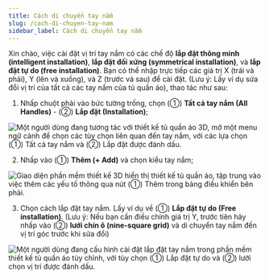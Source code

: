 ```yaml
---
title: Cách di chuyển tay nắm
slug: /cach-di-chuyen-tay-nam
sidebar_label: Cách di chuyển tay nắm
---
```


Xin chào, việc cài đặt vị trí tay nắm có các chế độ **lắp đặt thông minh (intelligent installation)**, **lắp đặt đối xứng (symmetrical installation)**, và **lắp đặt tự do (free installation)**. Bạn có thể nhập trực tiếp các giá trị X (trái và phải), Y (lên và xuống), và Z (trước và sau) để cài đặt. (Lưu ý: Lấy ví dụ sửa đổi vị trí của tất cả các tay nắm của tủ quần áo), thao tác như sau:

1. Nhấp chuột phải vào bức tường trống, chọn (①) **Tất cả tay nắm (All Handles)** - (②) **Lắp đặt (Installation)**;

![Một người dùng đang tương tác với thiết kế tủ quần áo 3D, mở một menu ngữ cảnh để chọn các tùy chọn liên quan đến tay nắm, với các lựa chọn (①) Tất cả tay nắm và (②) Lắp đặt được đánh dấu.](https://storage.googleapis.com/jegavn_kb/images/d5c87914-8d8e-4260-bb95-513728e1fd1e.png)

2. Nhấp vào (①) **Thêm (+ Add)** và chọn kiểu tay nắm;

![Giao diện phần mềm thiết kế 3D hiển thị thiết kế tủ quần áo, tập trung vào việc thêm các yếu tố thông qua nút (①) Thêm trong bảng điều khiển bên phải.](https://storage.googleapis.com/jegavn_kb/images/e581e8d5-c890-4902-8487-4bda643d4dfe.png)

3. Chọn cách lắp đặt tay nắm. Lấy ví dụ về (①) **Lắp đặt tự do (Free installation)**. (Lưu ý: Nếu bạn cần điều chỉnh giá trị Y, trước tiên hãy nhấp vào (②) **lưới chín ô (nine-square grid)** và di chuyển tay nắm đến vị trí góc trước khi sửa đổi)

![Một người dùng đang cấu hình cài đặt lắp đặt tay nắm trong phần mềm thiết kế tủ quần áo tùy chỉnh, với tùy chọn (①) Lắp đặt tự do và (②) lưới chọn vị trí được đánh dấu.](https://storage.googleapis.com/jegavn_kb/images/938f47eb-8f06-43d1-913f-9b409383c49c.png)
